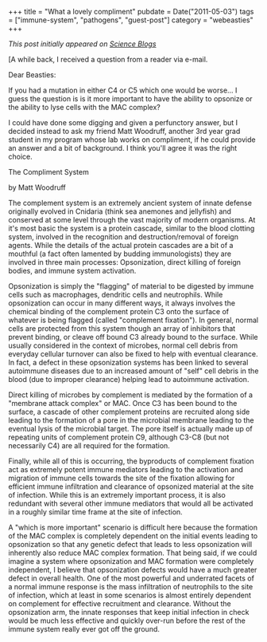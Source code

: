 +++
title = "What a lovely compliment"
pubdate = Date("2011-05-03")
tags = ["immune-system", "pathogens", "guest-post"]
category = "webeasties"
+++

_This post initially appeared on [Science Blogs](http://scienceblogs.com/webeasties)_

[A while back, I received a question from a reader via e-mail.

Dear Beasties:

If you had a mutation in either C4 or C5 which one would be worse... I guess the question is is it more important to have the ability to opsonize or the ability to lyse cells with the MAC complex?

I could have done some digging and given a perfunctory answer, but I decided instead to ask my friend Matt Woodruff, another 3rd year grad student in my program whose lab works on compliment, if he could provide an answer and a bit of background. I think you'll agree it was the right choice.

The Compliment System

by Matt Woodruff

The complement system is an extremely ancient system of innate defense originally evolved in Cnidaria (think sea anemones and jellyfish) and conserved at some level through the vast majority of modern organisms. At it's most basic the system is a protein cascade, similar to the blood clotting system, involved in the recognition and destruction/removal of foreign agents. While the details of the actual protein cascades are a bit of a mouthful (a fact often lamented by budding immunologists) they are involved in three main processes: Opsonization, direct killing of foreign bodies, and immune system activation.

Opsonization is simply the "flagging" of material to be digested by immune cells such as macrophages, dendritic cells and neutrophils. While opsonization can occur in many different ways, it always involves the chemical binding of the complement protein C3 onto the surface of whatever is being flagged (called "complement fixation"). In general, normal cells are protected from this system though an array of inhibitors that prevent binding, or cleave off bound C3 already bound to the surface. While usually considered in the context of microbes, normal cell debris from everyday cellular turnover can also be fixed to help with eventual clearance. In fact, a defect in these opsonization systems has been linked to several autoimmune diseases due to an increased amount of "self" cell debris in the blood (due to improper clearance) helping lead to autoimmune activation.

Direct killing of microbes by complement is mediated by the formation of a "membrane attack complex" or MAC. Once C3 has been bound to the surface, a cascade of other complement proteins are recruited along side leading to the formation of a pore in the microbial membrane leading to the eventual lysis of the microbial target. The pore itself is actually made up of repeating units of complement protein C9, although C3-C8 (but not necessarily C4) are all required for the formation.

Finally, while all of this is occurring, the byproducts of complement fixation act as extremely potent immune mediators leading to the activation and migration of immune cells towards the site of the fixation allowing for efficient immune infiltration and clearance of opsonized material at the site of infection. While this is an extremely important process, it is also redundant with several other immune mediators that would all be activated in a roughly similar time frame at the site of infection.

A "which is more important" scenario is difficult here because the formation of the MAC complex is completely dependent on the initial events leading to opsonization so that any genetic defect that leads to less opsonization will inherently also reduce MAC complex formation. That being said, if we could imagine a system where opsonization and MAC formation were completely independent, I believe that opsonization defects would have a much greater defect in overall health. One of the most powerful and underrated facets of a normal immune response is the mass infiltration of neutrophils to the site of infection, which at least in some scenarios is almost entirely dependent on complement for effective recruitment and clearance. Without the opsonization arm, the innate responses that keep initial infection in check would be much less effective and quickly over-run before the rest of the immune system really ever got off the ground.

      
  
